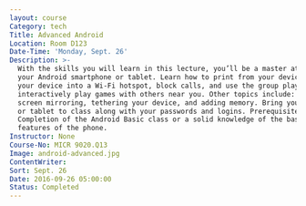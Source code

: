 ```yaml
---
layout: course
Category: tech
Title: Advanced Android
Location: Room D123
Date-Time: 'Monday, Sept. 26'
Description: >-
  With the skills you will learn in this lecture, you’ll be a master at using
  your Android smartphone or tablet. Learn how to print from your device, turn
  your device into a Wi-Fi hotspot, block calls, and use the group play app to
  interactively play games with others near you. Other topics include: NFC tags,
  screen mirroring, tethering your device, and adding memory. Bring your phone
  or tablet to class along with your passwords and logins. Prerequisite:
  Completion of the Android Basic class or a solid knowledge of the basic
  features of the phone.
Instructor: None
Course-No: MICR 9020.Q13
Image: android-advanced.jpg
ContentWriter:
Sort: Sept. 26
Date: 2016-09-26 05:00:00
Status: Completed
---
```



